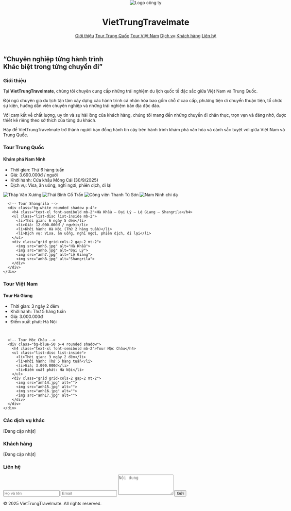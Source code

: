 <html lang="vi">
<head>
  <meta charset="UTF-8" />
  <meta name="viewport" content="width=device-width, initial-scale=1.0"/>
  <title>VietTrungTravelmate</title>
  <script src="https://cdn.tailwindcss.com"></script>
  <link rel="icon" href="logo.jpg" type="image/jpg">
  <style>
    html {
      font-size: calc(100vw / 1440 * 16); /* Base size scaled proportionally */
    }

    @media (max-width: 768px) {
      html {
        font-size: calc(100vw / 768 * 16);
      }
    }

    body {
      margin: 0 auto;
      padding: 0 1rem;
      max-width: 1440px;
    }

    img {
      max-width: 100%;
      height: auto;
    }
  </style>
</head>
<body class="bg-blue-50 text-gray-800 font-sans">

  <!-- Header -->
  <header class="bg-sky-600 text-white p-4 flex flex-col md:flex-row justify-between items-center shadow-md">
    <div class="flex items-center space-x-4">
      <img src="logo.jpg" alt="Logo công ty" class="h-10 w-10 rounded-full">
      <h1 class="text-[2rem] font-bold">VietTrungTravelmate</h1>
    </div>
    <nav class="space-x-2 mt-2 md:mt-0 text-sm md:text-base text-nowrap">
      <a href="#gioi-thieu" class="hover:underline">Giới thiệu</a>
      <a href="#tour-trung-quoc" class="hover:underline">Tour Trung Quốc</a>
      <a href="#tour-viet-nam" class="hover:underline">Tour Việt Nam</a>
      <a href="#dich-vu" class="hover:underline">Dịch vụ</a>
      <a href="#khach-hang" class="hover:underline">Khách hàng</a>
      <a href="#lien-he" class="hover:underline">Liên hệ</a>
    </nav>
  </header>

  <!-- Slogan -->
  <section class="bg-sky-500 text-white text-center py-10 px-4">
    <h2 class="text-[2.4rem] font-semibold">“Chuyên nghiệp từng hành trình<br>Khác biệt trong từng chuyến đi”</h2>
  </section>

  <!-- Giới thiệu -->
  <section id="gioi-thieu" class="p-6 bg-white max-w-6xl mx-auto px-4">
    <h3 class="text-2xl font-bold text-sky-700 mb-4">Giới thiệu</h3>
    <p class="mb-2">Tại <strong>VietTrungTravelmate</strong>, chúng tôi chuyên cung cấp những trải nghiệm du lịch quốc tế đặc sắc giữa Việt Nam và Trung Quốc.</p>
    <p class="mb-2">Đội ngũ chuyên gia du lịch tận tâm xây dựng các hành trình cá nhân hóa bao gồm chỗ ở cao cấp, phương tiện di chuyển thuận tiện, tổ chức sự kiện, hướng dẫn viên chuyên nghiệp và những trải nghiệm bản địa độc đáo.</p>
    <p class="mb-2">Với cam kết về chất lượng, uy tín và sự hài lòng của khách hàng, chúng tôi mang đến những chuyến đi chân thực, trọn vẹn và đáng nhớ, được thiết kế riêng theo sở thích của từng du khách.</p>
    <p>Hãy để VietTrungTravelmate trở thành người bạn đồng hành tin cậy trên hành trình khám phá văn hóa và cảnh sắc tuyệt vời giữa Việt Nam và Trung Quốc.</p>
  </section>

  <!-- Tour Trung Quốc -->
  <section id="tour-trung-quoc" class="p-6 bg-blue-100">
    <h3 class="text-2xl font-bold text-sky-700 mb-4 text-center">Tour Trung Quốc</h3>
    <div class="grid grid-cols-1 md:grid-cols-2 gap-6 max-w-6xl mx-auto">
      <!-- Tour Nam Ninh -->
      <div class="bg-white rounded shadow p-4">
        <h4 class="text-xl font-semibold mb-2">Khám phá Nam Ninh</h4>
        <ul class="list-disc list-inside mb-2">
          <li>Thời gian: Thứ 6 hàng tuần</li>
          <li>Giá: 3.690.000đ / người</li>
          <li>Khởi hành: Cửa khẩu Móng Cái (30/9/2025)</li>
          <li>Dịch vụ: Visa, ăn uống, nghỉ ngơi, phiên dịch, đi lại</li>
        </ul>
        <div class="grid grid-cols-2 gap-2 mt-2">
          <img src="anh1.jpg" alt="Tháp Văn Xương">
          <img src="anh2.jpg" alt="Thái Bình Cổ Trấn">
          <img src="anh3.jpg" alt="Công viên Thanh Tú Sơn">
          <img src="anh4.jpg" alt="Nam Ninh chi dạ">
        </div>
      </div>

      <!-- Tour Shangrila -->
      <div class="bg-white rounded shadow p-4">
        <h4 class="text-xl font-semibold mb-2">Hà Khẩu – Đại Lý – Lệ Giang – Shangrila</h4>
        <ul class="list-disc list-inside mb-2">
          <li>Thời gian: 6 ngày 5 đêm</li>
          <li>Giá: 12.000.000đ / người</li>
          <li>Khởi hành: Hà Nội (Thứ 2 hàng tuần)</li>
          <li>Dịch vụ: Visa, ăn uống, nghỉ ngơi, phiên dịch, đi lại</li>
        </ul>
        <div class="grid grid-cols-2 gap-2 mt-2">
          <img src="anh5.jpg" alt="Hà Khẩu">
          <img src="anh6.jpg" alt="Đại Lý">
          <img src="anh7.jpg" alt="Lệ Giang">
          <img src="anh8.jpg" alt="Shangrila">
        </div>
      </div>
    </div>
  </section>

  <!-- Tour Việt Nam -->
  <section id="tour-viet-nam" class="p-6 bg-white">
    <h3 class="text-2xl font-bold text-sky-700 mb-4 text-center">Tour Việt Nam</h3>
    <div class="grid grid-cols-1 md:grid-cols-2 gap-6 max-w-6xl mx-auto">
      <!-- Tour Hà Giang -->
      <div class="bg-blue-50 p-4 rounded shadow">
        <h4 class="text-xl font-semibold mb-2">Tour Hà Giang</h4>
        <ul class="list-disc list-inside">
          <li>Thời gian: 3 ngày 2 đêm</li>
          <li>Khởi hành: Thứ 5 hàng tuần</li>
          <li>Giá: 3.000.000đ</li>
          <li>Điểm xuất phát: Hà Nội</li>
        </ul>
        <div class="grid grid-cols-2 gap-2 mt-2">
          <img src="anh9.jpg" alt="">
          <img src="anh10.jpg" alt="">
          <img src="anh11.jpg" alt="">
          <img src="anh12.jpg" alt="">
          <img src="anh13.jpg" alt="">
        </div>
      </div>

      <!-- Tour Mộc Châu -->
      <div class="bg-blue-50 p-4 rounded shadow">
        <h4 class="text-xl font-semibold mb-2">Tour Mộc Châu</h4>
        <ul class="list-disc list-inside">
          <li>Thời gian: 3 ngày 2 đêm</li>
          <li>Khởi hành: Thứ 5 hàng tuần</li>
          <li>Giá: 3.000.000đ</li>
          <li>Điểm xuất phát: Hà Nội</li>
        </ul>
        <div class="grid grid-cols-2 gap-2 mt-2">
          <img src="anh14.jpg" alt="">
          <img src="anh15.jpg" alt="">
          <img src="anh16.jpg" alt="">
          <img src="anh17.jpg" alt="">
        </div>
      </div>
    </div>
  </section>

  <!-- Dịch vụ khác -->
  <section id="dich-vu" class="p-6 bg-gray-100">
    <h3 class="text-xl font-bold text-gray-700">Các dịch vụ khác</h3>
    <p class="text-sm text-gray-500">[Đang cập nhật]</p>
  </section>

  <!-- Khách hàng -->
  <section id="khach-hang" class="p-6 bg-white">
    <h3 class="text-xl font-bold text-gray-700">Khách hàng</h3>
    <p class="text-sm text-gray-500">[Đang cập nhật]</p>
  </section>

  <!-- Liên hệ -->
  <section id="lien-he" class="p-6 bg-gray-100">
    <h3 class="text-xl font-bold text-gray-700 mb-4">Liên hệ</h3>
    <form class="max-w-lg mx-auto space-y-4">
      <input type="text" placeholder="Họ và tên" class="w-full p-2 border rounded">
      <input type="email" placeholder="Email" class="w-full p-2 border rounded">
      <textarea rows="4" placeholder="Nội dung" class="w-full p-2 border rounded"></textarea>
      <button type="submit" class="bg-sky-600 text-white px-4 py-2 rounded hover:bg-sky-700">Gửi</button>
    </form>
  </section>

  <!-- Footer -->
  <footer class="bg-sky-700 text-white text-center py-4 mt-6">
    <p>&copy; 2025 VietTrungTravelmate. All rights reserved.</p>
  </footer>

</body>
</html>
